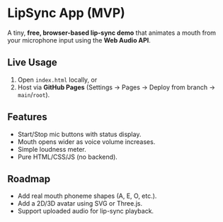 # LipSync App (MVP)

A tiny, **free, browser-based lip-sync demo** that animates a mouth from your microphone input using the **Web Audio API**.  

## Live Usage
1. Open `index.html` locally, or
2. Host via **GitHub Pages** (Settings → Pages → Deploy from branch → `main`/`root`).

## Features
- Start/Stop mic buttons with status display.
- Mouth opens wider as voice volume increases.
- Simple loudness meter.
- Pure HTML/CSS/JS (no backend).

## Roadmap
- Add real mouth phoneme shapes (A, E, O, etc.).
- Add a 2D/3D avatar using SVG or Three.js.
- Support uploaded audio for lip-sync playback.
